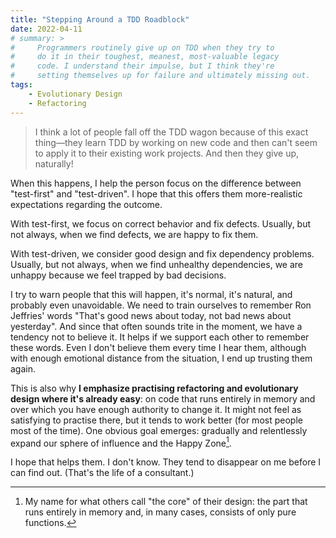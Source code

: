 ```yaml
---
title: "Stepping Around a TDD Roadblock"
date: 2022-04-11
# summary: >
#     Programmers routinely give up on TDD when they try to 
#     do it in their toughest, meanest, most-valuable legacy
#     code. I understand their impulse, but I think they're
#     setting themselves up for failure and ultimately missing out.
tags:
    - Evolutionary Design
    - Refactoring
---
```


> I think a lot of people fall off the TDD wagon because of this exact thing&mdash;they learn TDD by working on new code and then can't seem to apply it to their existing work projects. And then they give up, naturally!

When this happens, I help the person focus on the difference between "test-first" and "test-driven". I hope that this offers them more-realistic expectations regarding the outcome.

With test-first, we focus on correct behavior and fix defects. Usually, but not always, when we find defects, we are happy to fix them.

With test-driven, we consider good design and fix dependency problems. Usually, but not always, when we find unhealthy dependencies, we are unhappy because we feel trapped by bad decisions.

I try to warn people that this will happen, it's normal, it's natural, and probably even unavoidable. We need to train ourselves to remember Ron Jeffries' words "That's good news about today, not bad news about yesterday". And since that often sounds trite in the moment, we have a tendency not to believe it. It helps if we support each other to remember these words. Even I don't believe them every time I hear them, although with enough emotional distance from the situation, I end up trusting them again.

This is also why **I emphasize practising refactoring and evolutionary design where it's already easy**: on code that runs entirely in memory and over which you have enough authority to change it. It might not feel as satisfying to practise there, but it tends to work better (for most people most of the time). One obvious goal emerges: gradually and relentlessly expand our sphere of influence and the Happy Zone[^happy-zone].

[^happy-zone]: My name for what others call "the core" of their design: the part that runs entirely in memory and, in many cases, consists of only pure functions.

I hope that helps them. I don't know. They tend to disappear on me before I can find out. (That's the life of a consultant.)
